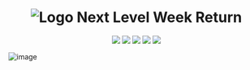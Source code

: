 <h1 align="center">
   <img src="https://user-images.githubusercontent.com/71537090/167278902-b564cc78-d48d-44e6-b4ff-120e00406ddb.png" alt="Logo Next Level Week Return" />
</h1>

<p align="center">
  <img src="https://img.shields.io/static/v1?label=node&message=16.15.2&color=339933&logo=node.js" />
  <img src="https://img.shields.io/static/v1?label=react&message=18.0.1&color=61DAFB&logo=react" />
  <img src="https://img.shields.io/static/v1?label=react%20native&message=45.0.0&color=0088CC&logo=reactos" />
  <img src="https://img.shields.io/badge/last%20commit-october-important" />
  <img src="https://img.shields.io/badge/license-MIT-success"/>
</p>

![image](https://user-images.githubusercontent.com/71537090/167278997-56d6c6a9-e477-4910-b512-23feb2fff54f.png)

